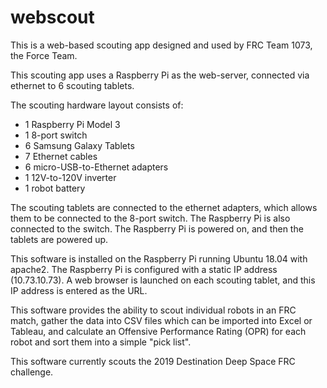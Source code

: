 # webscout

This is a web-based scouting app designed and used by FRC Team 1073, the Force Team.

This scouting app uses a Raspberry Pi as the web-server, connected via ethernet to 6 scouting tablets.

The scouting hardware layout consists of:

- 1 Raspberry Pi Model 3
- 1 8-port switch
- 6 Samsung Galaxy Tablets
- 7 Ethernet cables
- 6 micro-USB-to-Ethernet adapters
- 1 12V-to-120V inverter
- 1 robot battery

The scouting tablets are connected to the ethernet adapters, which allows them to be connected to the 8-port switch. The Raspberry Pi is also connected to the switch. The Raspberry Pi is powered on, and then the tablets are powered up.

This software is installed on the Raspberry Pi running Ubuntu 18.04 with apache2. The Raspberry Pi is configured with a static IP address (10.73.10.73). A web browser is launched on each scouting tablet, and this IP address is entered as the URL.

This software provides the ability to scout individual robots in an FRC match, gather the data into CSV files which can be imported into Excel or Tableau, and calculate an Offensive Performance Rating (OPR) for each robot and sort them into a simple "pick list".

This software currently scouts the 2019 Destination Deep Space FRC challenge.
